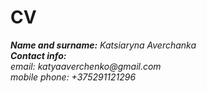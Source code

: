 # CV

***Name and surname:*** _Katsiaryna Averchanka_    
***Contact info:***    
_email: katyaaverchenko@gmail.com_    
_mobile phone: +375291121296_ 
